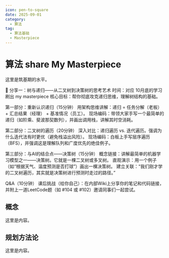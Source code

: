 ```yaml
---
icon: pen-to-square
date: 2025-09-01
category:
  - 算法
tag:
  - 算法基础
  - Masterpiece
---
```


# 算法 share My Masterpiece
这里是筑基期的水平。

📅 分享一：树与递归——从二叉树到决策树的思考艺术
时间：对应 10月底的学习刷出 my masterpiece 
核心目标：帮你彻底攻克递归思维，理解树结构的基础。

第一部分：重新认识递归（15分钟）
用架构思维讲解：递归 = 任务分解（老板） + 汇总结果（经理） + 基准情况（员工）。
现场编码：带领大家手写一个最简单的递归（如阶乘、斐波那契数列），并画出调用栈，讲解其时空消耗。

第二部分：二叉树的遍历（20分钟）
深入对比：递归遍历 vs. 迭代遍历。强调为什么迭代法有时更优（避免栈溢出风险）。
现场编码：白板上手写层序遍历（BFS），并强调这是理解队列和广度优先的绝佳例子。

第三部分：与AI的结合点——决策树（15分钟）
概念链接：讲解最简单的机器学习模型之一——决策树。它就是一棵二叉树或多叉树。
直观演示：用一个例子（如“根据天气、温度预测是否打球”）画出一棵决策树。
建立关联：“我们刚才学的二叉树遍历，其实就是决策树进行预测时走过的路径。”

Q&A（10分钟）
课后挑战（给你自己）：在内部Wiki上分享你的笔记和代码链接，并附上一道LeetCode题（如 #104 或 #102）邀请同事们一起尝试。

## 概念

这里是内容。

## 规划方法论

这里是内容。
